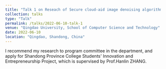 ```yaml
---
title: "Talk 1 on Reseach of Secure cloud-aid image denoising algorithm"
collection: talks
type: "Talk"
permalink: /talks/2022-06-10-talk-1
venue: "Qingdao University, School of Computer Science and Technology"
date: 2022-06-10
location: "Qingdao, Shandong, China"
---
```


I recommend my research to program committee in the department, and apply for Shandong Province College Students' Innovation and Entrepreneurship Project, which is supervised by Prof.Hanlin ZHANG.
